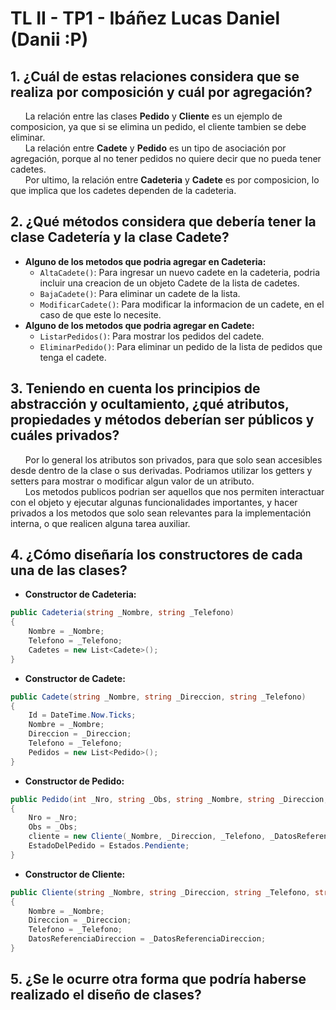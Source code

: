 # TL II - TP1 - Ibáñez Lucas Daniel (Danii :P)

## 1. ¿Cuál de estas relaciones considera que se realiza por composición y cuál por agregación?
&nbsp;&nbsp;&nbsp;&nbsp;&nbsp;&nbsp;La relación entre las clases **Pedido** y **Cliente** es un ejemplo de composicion, ya que si se elimina un pedido, el cliente tambien se debe eliminar.  
&nbsp;&nbsp;&nbsp;&nbsp;&nbsp;&nbsp;La relación entre **Cadete** y **Pedido** es un tipo de asociación por agregación, porque al no tener pedidos no quiere decir que no pueda tener cadetes.  
&nbsp;&nbsp;&nbsp;&nbsp;&nbsp;&nbsp;Por ultimo, la relación entre **Cadeteria** y **Cadete** es por composicion, lo que implica que los cadetes dependen de la cadeteria.

## 2. ¿Qué métodos considera que debería tener la clase Cadetería y la clase Cadete?
- **Alguno de los metodos que podria agregar en Cadeteria:**  
    - `AltaCadete()`: Para ingresar un nuevo cadete en la cadeteria, podria incluir una creacion de un objeto Cadete de la lista de cadetes.  
    - `BajaCadete()`: Para eliminar un cadete de la lista.  
    - `ModificarCadete()`: Para modificar la informacion de un cadete, en el caso de que este lo necesite.  
- **Alguno de los metodos que podria agregar en Cadete:**  
    - `ListarPedidos()`: Para mostrar los pedidos del cadete.  
    - `EliminarPedido()`: Para eliminar un pedido de la lista de pedidos que tenga el cadete.  

## 3. Teniendo en cuenta los principios de abstracción y ocultamiento, ¿qué atributos, propiedades y métodos deberían ser públicos y cuáles privados?
&nbsp;&nbsp;&nbsp;&nbsp;&nbsp;&nbsp;Por lo general los atributos son privados, para que solo sean accesibles desde dentro de la clase o sus derivadas. Podriamos utilizar los getters y setters para mostrar o modificar algun valor de un atributo.  
&nbsp;&nbsp;&nbsp;&nbsp;&nbsp;&nbsp;Los metodos publicos podrian ser aquellos que nos permiten interactuar con el objeto y ejecutar algunas funcionalidades importantes, y hacer privados a los metodos que solo sean relevantes para la implementación interna, o que realicen alguna tarea auxiliar.  

## 4. ¿Cómo diseñaría los constructores de cada una de las clases?
- **Constructor de Cadeteria:**
```csharp
public Cadeteria(string _Nombre, string _Telefono)
{
    Nombre = _Nombre;
    Telefono = _Telefono;
    Cadetes = new List<Cadete>();
}
```
- **Constructor de Cadete:**
```csharp
public Cadete(string _Nombre, string _Direccion, string _Telefono)
{
    Id = DateTime.Now.Ticks;
    Nombre = _Nombre;
    Direccion = _Direccion;
    Telefono = _Telefono;
    Pedidos = new List<Pedido>();
}
```
- **Constructor de Pedido:**
```csharp
public Pedido(int _Nro, string _Obs, string _Nombre, string _Direccion, string _Telefono, string _DatosReferenciaDireccion)
{
    Nro = _Nro;
    Obs = _Obs;
    cliente = new Cliente(_Nombre, _Direccion, _Telefono, _DatosReferenciaDireccion);
    EstadoDelPedido = Estados.Pendiente;
}
```
- **Constructor de Cliente:**
```csharp
public Cliente(string _Nombre, string _Direccion, string _Telefono, string _DatosReferenciaDireccion) 
{
    Nombre = _Nombre;
    Direccion = _Direccion;
    Telefono = _Telefono;
    DatosReferenciaDireccion = _DatosReferenciaDireccion;
}
```  
## 5. ¿Se le ocurre otra forma que podría haberse realizado el diseño de clases?